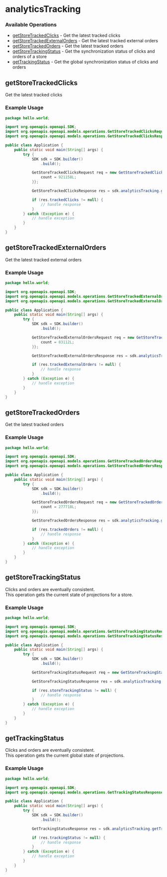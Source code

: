 # analyticsTracking

### Available Operations

* [getStoreTrackedClicks](#getstoretrackedclicks) - Get the latest tracked clicks
* [getStoreTrackedExternalOrders](#getstoretrackedexternalorders) - Get the latest tracked external orders
* [getStoreTrackedOrders](#getstoretrackedorders) - Get the latest tracked orders
* [getStoreTrackingStatus](#getstoretrackingstatus) - Get the synchronization status of clicks and orders of a store
* [getTrackingStatus](#gettrackingstatus) - Get the global synchronization status of clicks and orders

## getStoreTrackedClicks

Get the latest tracked clicks

### Example Usage

```java
package hello.world;

import org.openapis.openapi.SDK;
import org.openapis.openapi.models.operations.GetStoreTrackedClicksRequest;
import org.openapis.openapi.models.operations.GetStoreTrackedClicksResponse;

public class Application {
    public static void main(String[] args) {
        try {
            SDK sdk = SDK.builder()
                .build();

            GetStoreTrackedClicksRequest req = new GetStoreTrackedClicksRequest("quasi") {{
                count = 921158L;
            }};            

            GetStoreTrackedClicksResponse res = sdk.analyticsTracking.getStoreTrackedClicks(req);

            if (res.trackedClicks != null) {
                // handle response
            }
        } catch (Exception e) {
            // handle exception
        }
    }
}
```

## getStoreTrackedExternalOrders

Get the latest tracked external orders

### Example Usage

```java
package hello.world;

import org.openapis.openapi.SDK;
import org.openapis.openapi.models.operations.GetStoreTrackedExternalOrdersRequest;
import org.openapis.openapi.models.operations.GetStoreTrackedExternalOrdersResponse;

public class Application {
    public static void main(String[] args) {
        try {
            SDK sdk = SDK.builder()
                .build();

            GetStoreTrackedExternalOrdersRequest req = new GetStoreTrackedExternalOrdersRequest("sint") {{
                count = 83112L;
            }};            

            GetStoreTrackedExternalOrdersResponse res = sdk.analyticsTracking.getStoreTrackedExternalOrders(req);

            if (res.trackedExternalOrders != null) {
                // handle response
            }
        } catch (Exception e) {
            // handle exception
        }
    }
}
```

## getStoreTrackedOrders

Get the latest tracked orders

### Example Usage

```java
package hello.world;

import org.openapis.openapi.SDK;
import org.openapis.openapi.models.operations.GetStoreTrackedOrdersRequest;
import org.openapis.openapi.models.operations.GetStoreTrackedOrdersResponse;

public class Application {
    public static void main(String[] args) {
        try {
            SDK sdk = SDK.builder()
                .build();

            GetStoreTrackedOrdersRequest req = new GetStoreTrackedOrdersRequest("itaque") {{
                count = 277718L;
            }};            

            GetStoreTrackedOrdersResponse res = sdk.analyticsTracking.getStoreTrackedOrders(req);

            if (res.trackedOrders != null) {
                // handle response
            }
        } catch (Exception e) {
            // handle exception
        }
    }
}
```

## getStoreTrackingStatus

Clicks and orders are eventually consistent. \
This operation gets the current state of projections for a store.


### Example Usage

```java
package hello.world;

import org.openapis.openapi.SDK;
import org.openapis.openapi.models.operations.GetStoreTrackingStatusRequest;
import org.openapis.openapi.models.operations.GetStoreTrackingStatusResponse;

public class Application {
    public static void main(String[] args) {
        try {
            SDK sdk = SDK.builder()
                .build();

            GetStoreTrackingStatusRequest req = new GetStoreTrackingStatusRequest("enim");            

            GetStoreTrackingStatusResponse res = sdk.analyticsTracking.getStoreTrackingStatus(req);

            if (res.storeTrackingStatus != null) {
                // handle response
            }
        } catch (Exception e) {
            // handle exception
        }
    }
}
```

## getTrackingStatus

Clicks and orders are eventually consistent. \
This operation gets the current global state of projections.


### Example Usage

```java
package hello.world;

import org.openapis.openapi.SDK;
import org.openapis.openapi.models.operations.GetTrackingStatusResponse;

public class Application {
    public static void main(String[] args) {
        try {
            SDK sdk = SDK.builder()
                .build();

            GetTrackingStatusResponse res = sdk.analyticsTracking.getTrackingStatus();

            if (res.trackingStatus != null) {
                // handle response
            }
        } catch (Exception e) {
            // handle exception
        }
    }
}
```
